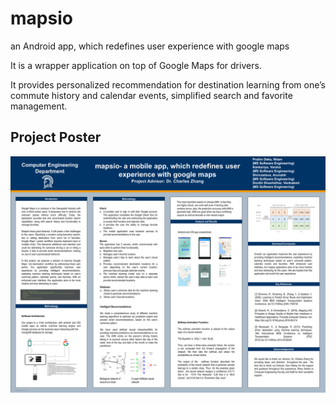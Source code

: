 # mapsio
an Android app, which redefines user experience with google maps

It is a wrapper application on top of Google Maps for drivers. 

It provides personalized recommendation for destination learning from one’s commute history and calendar events, simplified search and favorite management.


## Project Poster
![Alt Text](https://github.com/nilamdeka23/mapsio/blob/master/poster.png)



